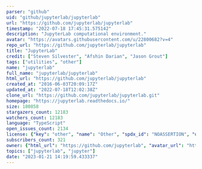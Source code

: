 ```yaml
---
parser: "github"
uid: "github/jupyterlab/jupyterlab"
url: "https://github.com/jupyterlab/jupyterlab"
timestamp: "2022-07-18 17:45:31.575142"
description: "JupyterLab computational environment."
avatar: "https://avatars.githubusercontent.com/u/22800682?v=4"
repo_url: "https://github.com/jupyterlab/jupyterlab"
title: "JupyterLab"
credit: ["Steven Silvester", "Afshin Darian", "Jason Grout"]
tags: ["utilities", "other"]
name: "jupyterlab"
full_name: "jupyterlab/jupyterlab"
html_url: "https://github.com/jupyterlab/jupyterlab"
created_at: "2016-06-03T20:09:17Z"
updated_at: "2022-07-18T12:02:38Z"
clone_url: "https://github.com/jupyterlab/jupyterlab.git"
homepage: "https://jupyterlab.readthedocs.io/"
size: 180858
stargazers_count: 12183
watchers_count: 12183
language: "TypeScript"
open_issues_count: 2134
license: {"key": "other", "name": "Other", "spdx_id": "NOASSERTION", "url": null, "node_id": "MDc6TGljZW5zZTA="}
subscribers_count: 321
owner: {"html_url": "https://github.com/jupyterlab", "avatar_url": "https://avatars.githubusercontent.com/u/22800682?v=4", "login": "jupyterlab", "type": "Organization"}
topics: ["jupyterlab", "jupyter"]
date: "2023-01-21 14:19:59.433337"
---
```

